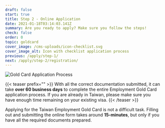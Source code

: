 ```yaml
---
draft: false
start: true
title: Step 2 - Online Application
date: 2021-01-18T03:14:03.141Z
summary: Are you ready to apply? Make sure you follow the steps!
check: false
order: 0
topic: goldcard
cover_image: /cms-uploads/icon-checklist.svg
cover_image_alt: Icon with checklist application process
previous: /apply/step-1/
next: /apply/step-2/registration/
---
```

![Gold Card Application Process](/cms-uploads/application-process.png "Gold Card Application Process")

{{< teaser prefix="" >}}
With all the correct documentation submitted, it can take **over 60 business days** to complete the entire Employment Gold Card application process. If you are already in Taiwan, please make sure you have enough time remaining on your existing visa.
{{< /teaser >}}

Applying for the Taiwan Employment Gold Card is not a difficult task. Filling out and submitting the online form takes around **15-minutes**, but only if you have all the required documents prepared.